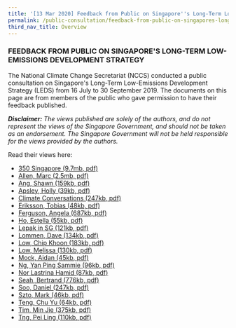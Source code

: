 ```yaml
---
title: '[13 Mar 2020] Feedback from Public on Singapore''s Long-Term Low-Emissions Development Strategy'
permalink: /public-consultation/feedback-from-public-on-singapores-long-term-low-emissions-development-strategy/
third_nav_title: Overview
---
```


### FEEDBACK FROM PUBLIC ON SINGAPORE'S LONG-TERM LOW-EMISSIONS DEVELOPMENT STRATEGY

The National Climate Change Secretariat (NCCS) conducted a public consultation on Singapore's Long-Term Low-Emissions Development Strategy (LEDS) from 16 July to 30 September 2019. The documents on this page are from members of the public who gave permission to have their feedback published.

***Disclaimer:** The views published are solely of the authors, and do not represent the views of the Singapore Government, and should not be taken as an endorsement. The Singapore Government will not be held responsible for the views provided by the authors.*


Read their views here:

 - <a href="/docs/default-source/publications/350 Singapore.pdf" target="_blank">350 Singapore (9.7mb, pdf)</a>
 - <a href="/docs/default-source/publications/Allen, Marc.pdf" target="_blank">Allen, Marc (2.5mb, pdf) </a>
 - <a href="/docs/default-source/publications/Ang, Shawn.pdf" target="_blank">Ang, Shawn (159kb, pdf) </a>
 - <a href="/docs/default-source/publications/Apsley, Holly.pdf" target="_blank">Apsley, Holly (39kb, pdf) </a>
 - <a href="/docs/default-source/publications/Climate Conversations.pdf" target="_blank">Climate Conversations (247kb, pdf) </a>
 - <a href="/docs/default-source/publications/Eriksson, Tobias.pdf" target="_blank">Eriksson, Tobias (48kb, pdf) </a>
 - <a href="/docs/default-source/publications/Ferguson, Angela.pdf" target="_blank">Ferguson, Angela (687kb, pdf) </a>
 - <a href="/docs/default-source/publications/Ho, Estella.pdf" target="_blank">Ho, Estella (55kb, pdf) </a>
 - <a href="/docs/default-source/publications/Lepak in SG.pdf" target="_blank">Lepak in SG (121kb, pdf) </a>
 - <a href="/docs/default-source/publications/Lommen, Dave.pdf" target="_blank">Lommen, Dave (134kb, pdf) </a>
 - <a href="/docs/default-source/publications/Low, Chip Khoon.pdf" target="_blank">Low, Chip Khoon (183kb, pdf) </a>
 - <a href="/docs/default-source/publications/Low, Melissa.pdf" target="_blank">Low, Melissa (130kb, pdf) </a>
 - <a href="/docs/default-source/publications/Mock, Aidan.pdf" target="_blank">Mock, Aidan (45kb, pdf) </a>
 - <a href="/docs/default-source/publications/Ng, Yan Ping Sammie.pdf" target="_blank">Ng, Yan Ping Sammie (96kb, pdf) </a>
 - <a href="/docs/default-source/publications/Nor Lastrina Hamid.pdf" target="_blank">Nor Lastrina Hamid (87kb, pdf) </a>
 - <a href="/docs/default-source/publications/Seah, Bertrand.pdf" target="_blank">Seah, Bertrand (776kb, pdf) </a>
 - <a href="/docs/default-source/publications/Soo, Daniel.pdf" target="_blank">Soo, Daniel (247kb, pdf) </a>
 - <a href="/docs/default-source/publications/Szto, Mark.pdf" target="_blank">Szto, Mark (46kb, pdf) </a>
 - <a href="/docs/default-source/publications/Teng, Chu Yu.pdf" target="_blank">Teng, Chu Yu (64kb, pdf) </a>
 - <a href="/docs/default-source/publications/Tim, Min Jie.pdf" target="_blank">Tim, Min Jie (375kb, pdf) </a>
 - <a href="/docs/default-source/publications/Tng, Pei Ling.pdf" target="_blank">Tng, Pei Ling (110kb, pdf) </a>
